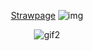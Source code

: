 <div align="center">

 [Strawpage](https://maxiim.straw.page)  ![img](https://pixels.crd.co/assets/images/gallery15/97ca2cc1.gif?v=99d3974e)


![gif2](https://media1.tenor.com/m/d4MnDwHabnMAAAAd/junjou-romantica-kirakira.gif)


</div>
